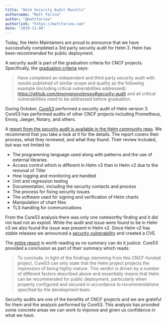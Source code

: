```yaml
---
title: "Helm Security Audit Results"
authorname: "Matt Farina"
author: "@mattfarina"
authorlink: "https://mattfarina.com"
date: "2019-11-04"
---
```


Today, the Helm Maintainers are proud to announce that we have successfully completed a 3rd party security audit for Helm 3. Helm has been recommended for public deployment.

A security audit is part of the graduation criteria for CNCF projects. Specifically, the [graduation criteria](https://github.com/cncf/toc/blob/master/process/graduation_criteria.adoc#graduation-stage) says:

> Have completed an independent and third party security audit with results published of similar scope and quality as the following example (including critical vulnerabilities addressed): https://github.com/envoyproxy/envoy#security-audit and all critical vulnerabilities need to be addressed before graduation.

During October, [Cure53](https://cure53.de/) performed a security audit of Helm version 3. Core53 has performed audits of other CNCF projects including Prometheus, Envoy, Jaeger, Notary, and others.

A [report from the security audit is available in the Helm community repo](https://github.com/helm/community/blob/master/security-audit/HLM-01-report.pdf). We recommend that you take a look at it for the details. The report covers their process, what they reviewed, and what they found. Their review included, but was not limited to:

* The programming language used along with patterns and the use of external libraries
* Access control which is different in Helm v3 than in Helm v2 due to the removal of Tiller
* How logging and monitoring are handled
* Unit and regression testing
* Documentation, including the security contacts and process
* The process for fixing security issues
* The software used for signing and verification of Helm charts
* Manipulation of chart files
* TLS handling for communications

From the Cure53 analysis there was only one noteworthy finding and it did not lead not an exploit. While the audit and issue were found to be in Helm v3 we also found the issue was present in Helm v2. Since Helm v2 has stable releases we announced a [security vulnerability](https://helm.sh/blog/2019-10-30-helm-symlink-security-notice/) and created a CVE.

The [entire report](https://github.com/helm/community/blob/master/security-audit/HLM-01-report.pdf) is worth reading as no summary can do it justice. Cure53 provided a conclusion as part of their summary which reads:

> To conclude, in light of the findings stemming from this CNCF-funded project, Cure53 can only state that the Helm project projects the impression of being highly mature. This verdict is driven by a number of different factors described above and essentially means that Helm can be recommended for public deployment, particularly when properly configured and secured in accordance to recommendations specified by the development team.

Security audits are one of the benefits of CNCF projects and we are grateful for them and the analysis performed by Cure53. This analysis has provided some concrete areas we can work to improve and given us confidence in what we have.
